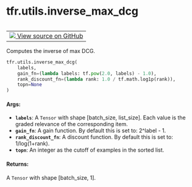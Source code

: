 <div itemscope itemtype="http://developers.google.com/ReferenceObject">
<meta itemprop="name" content="tfr.utils.inverse_max_dcg" />
<meta itemprop="path" content="Stable" />
</div>

# tfr.utils.inverse_max_dcg

<!-- Insert buttons -->

<table class="tfo-notebook-buttons tfo-api" align="left">

<td>
  <a target="_blank" href="https://github.com/tensorflow/ranking/tree/master/tensorflow_ranking/python/utils.py">
    <img src="https://www.tensorflow.org/images/GitHub-Mark-32px.png" />
    View source on GitHub
  </a>
</td></table>

<!-- Start diff -->

Computes the inverse of max DCG.

```python
tfr.utils.inverse_max_dcg(
    labels,
    gain_fn=(lambda labels: tf.pow(2.0, labels) - 1.0),
    rank_discount_fn=(lambda rank: 1.0 / tf.math.log1p(rank)),
    topn=None
)
```

<!-- Placeholder for "Used in" -->

#### Args:

*   <b>`labels`</b>: A `Tensor` with shape [batch_size, list_size]. Each value
    is the graded relevance of the corresponding item.
*   <b>`gain_fn`</b>: A gain function. By default this is set to: 2^label - 1.
*   <b>`rank_discount_fn`</b>: A discount function. By default this is set to:
    1/log(1+rank).
*   <b>`topn`</b>: An integer as the cutoff of examples in the sorted list.

#### Returns:

A `Tensor` with shape [batch_size, 1].
